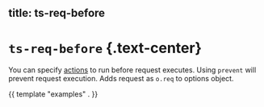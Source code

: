title: ts-req-before
----

# `ts-req-before` {.text-center}

You can specify [actions](../ts-action/) to run before request executes. Using
`prevent` will prevent request execution. Adds request as `o.req` to options
object.

{{ template "examples" . }}
